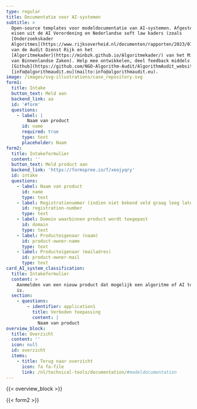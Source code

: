```yaml
---
type: regular
title: Documentatie voor AI-systemen
subtitle: >
  Open-source templates voor modeldocumentatie van AI-systemen. Afgestemd op de
  eisen uit de AI Verordening en Nederlandse soft law kaders (zoals
  [Onderzoekskader
  Algoritmes](https://www.rijksoverheid.nl/documenten/rapporten/2023/07/11/onderzoekskader-algoritmes-adr-2023#:~:text=De%20Auditdienst%20Rijk%20heeft%20een,risico's%20beheerst%20\(kunnen\)%20worden.)
  van de Audit Dienst Rijk en het
  [Algoritmekader](https://minbzk.github.io/Algoritmekader/) van het Ministerie
  van Binnenlandse Zaken). Help mee ontwikkelen, deel feedback middels
  [Github](https://github.com/NGO-Algorithm-Audit/AlgorithmAudit_website) of via
  [info@algorithmaudit.eu](mailto:info@algorithmaudit.eu).
image: /images/svg-illustrations/case_repository.svg
form1:
  title: Intake
  button_text: Meld aan
  backend_link: aa
  id: '#form'
  questions:
    - label: |
        Naam van product
      id: name
      required: true
      type: text
      placeholder: Naam
form2:
  title: Intakeformulier
  content: ''
  button_text: Meld product aan
  backend_link: 'https://formspree.io/f/xeojyqry'
  id: intake
  questions:
    - label: Naam van product
      id: name
      type: text
    - label: Registratienummer (indien niet bekend veld graag leeg laten)
      id: registration-number
      type: text
    - label: Domein waarbinnen product wordt toegepast
      id: domain
      type: text
    - label: Producteigenaar (naam)
      id: product-owner-name
      type: text
    - label: Producteigenaar (mailadres)
      id: product-owner-mail
      type: text
card_AI_system_classification:
  title: Intakeformulier
  content: >
    Aanmelden van een nieuw product dat mogelijk een algoritme of AI toepassing
    is.
  section:
    - questions:
        - identifier: application1
          title: Verboden toepassing
          content: |
            Naam van product
overview_block:
  title: Overzicht
  content: ''
  icon: null
  id: overzicht
  items:
    - title: Terug naar overzicht
      icon: fa fa-file
      link: /nl/technical-tools/documentation/#modeldocumentation
---
```


{{< overview_block >}}

{{< form2 >}}

